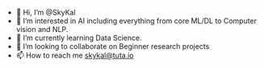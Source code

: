 - 👋 Hi, I’m @SkyKal
- 👀 I’m interested in AI including everything from core ML/DL to Computer vision and NLP.
- 🌱 I’m currently learning Data Science.
- 💞️ I’m looking to collaborate on Beginner research projects
- 📫 How to reach me skykal@tuta.io

<!---
SkyKal/SkyKal is a ✨ special ✨ repository because its `README.md` (this file) appears on your GitHub profile.
You can click the Preview link to take a look at your changes.
--->

